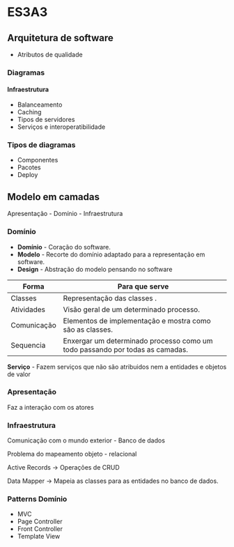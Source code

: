 
# ES3A3

## Arquitetura de software

- Atributos de qualidade

### Diagramas 

#### Infraestrutura
- Balanceamento 
- Caching 
- Tipos de servidores
- Serviços e interoperatibilidade 
### Tipos de diagramas
- Componentes
- Pacotes
- Deploy 

## Modelo em camadas

Apresentação - Domínio - Infraestrutura

### Domínio

* **Domínio** - Coração do software. 
* **Modelo** - Recorte do domínio adaptado para a representação em software. 
* **Design** - Abstração do modelo pensando no software



Forma | Para que serve
----|-----
Classes | Representação das classes .
Atividades | Visão geral de um determinado processo.
Comunicação | Elementos de implementação e mostra como são as classes.
Sequencia | Enxergar um determinado processo como um todo passando por todas as camadas.


**Serviço** - Fazem serviços que não são atribuidos nem a entidades e objetos de valor 

### Apresentação

Faz a interação com os atores 

### Infraestrutura
Comunicação com o mundo exterior  - Banco de dados 

Problema do mapeamento objeto - relacional

Active Records -> Operações de CRUD 

Data Mapper -> Mapeia as classes para as entidades no banco de  dados. 




### Patterns Domínio

- MVC
- Page Controller
- Front Controller
- Template View

